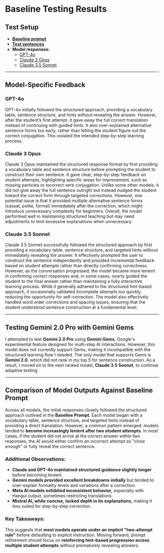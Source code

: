 # **Baseline Testing Results**

## **Test Setup**

- **[Baseline prompt](../docs/baseline-prompt.md)**
- **[Test sentences](../docs/baseline-tests.txt)**
- **Model responses:**
  - [GPT-4o](../docs/baseline-responses/gpt-4o.txt)
  - [Claude 3 Opus](../docs/baseline-responses/claude-3-opus.txt)
  - [Claude 3.5 Sonnet](../docs/baseline-responses/claude-3.5-sonnet.txt)

---

## **Model-Specific Feedback**

### **GPT-4o**

GPT-4o initially followed the structured approach, providing a vocabulary table, sentence structure, and hints without revealing the answer. However, after the student’s first attempt, it gave away the full correct translation instead of continuing with guided hints. It also over-explained alternative sentence forms too early, rather than letting the student figure out the correct conjugation. This violated the intended step-by-step learning process.

### **Claude 3 Opus**

Claude 3 Opus maintained the structured response format by first providing a vocabulary table and sentence structure before prompting the student to construct their own sentence. It gave clear, step-by-step feedback on student attempts, highlighting specific areas for improvement, such as missing particles or incorrect verb conjugation. Unlike some other models, it did not give away the full sentence outright but instead nudged the student toward the correct form through targeted corrections. However, one potential issue is that it provided multiple alternative sentence forms (casual, polite, formal) immediately after the correction, which might introduce unnecessary complexity for beginners. Overall, the model performed well in maintaining structured teaching but may need adjustments to limit excessive explanations when unnecessary.

### **Claude 3.5 Sonnet**

Claude 3.5 Sonnet successfully followed the structured approach by first providing a vocabulary table, sentence structure, and targeted hints without immediately revealing the answer. It effectively prompted the user to construct the sentence independently and provided incremental feedback based on student attempts rather than directly confirming correctness. However, as the conversation progressed, the model became more lenient in confirming correct responses and, in some cases, overly guided the student to the final answer rather than maintaining a fully interactive learning process. While it generally adhered to the structured hint-based approach, it occasionally validated incomplete attempts too quickly, reducing the opportunity for self-correction. The model also effectively handled word order corrections and spacing issues, ensuring that the student understood sentence construction at a fundamental level.

---

## **Testing Gemini 2.0 Pro with Gemini Gems**

I attempted to test **Gemini 2.0 Pro** using **Gemini Gems**, Google's experimental feature designed for multi-step AI interactions. However, this model does not currently support Gems, making it incompatible with the structured learning flow I needed. The only model that supports Gems is **Gemini 2.0**, which did not rank in my top 5 for sentence construction. As a result, I moved on to the next ranked model, **Claude 3.5 Sonnet**, to continue adaptive testing.

---

## **Comparison of Model Outputs Against Baseline Prompt**

Across all models, the initial responses closely followed the structured approach outlined in the **Baseline Prompt**. Each model began with a vocabulary table, sentence structure, and targeted hints instead of providing a direct translation. However, a common pattern emerged: models tended to **become increasingly lenient after two student attempts**. In most cases, if the student did not arrive at the correct answer within two responses, the AI would either confirm an incorrect attempt as "close enough" or fully reveal the correct sentence.

### **Additional Observations:**

- **Claude and GPT-4o maintained structured guidance slightly longer** before becoming lenient.
- **Gemini models provided excellent breakdowns initially** but tended to over-explain formality levels and variations after a correction.
- **Meta AI models exhibited inconsistent behavior,** especially with Hangul output, sometimes restricting translations.
- **Mistral AI, while concise, lacked depth in its explanations,** making it less suited for step-by-step correction.

### **Key Takeaways:**

This suggests that **most models operate under an implicit "two-attempt rule"** before defaulting to explicit instruction. Moving forward, prompt refinement should focus on **reinforcing hint-based progression across multiple student attempts** without prematurely revealing answers.
